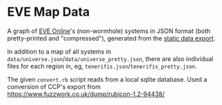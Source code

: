 # EVE Map Data

A graph of [EVE Online](http://www.eveonline.com/)'s (non-wormhole) systems in JSON format (both pretty-printed and "compressed"), generated from the [static data export](http://wiki.eve-id.net/CCP_Static_Data_Export).

In addition to a map of all systems in `data/universe.json`/`data/universe_pretty.json`, there are also individual files for each region in, eg, `tenerifis.json`/`tenerifis_pretty.json`.

The given `convert.rb` script reads from a local sqlite database. Used a conversion of CCP's export from https://www.fuzzwork.co.uk/dump/rubicon-1.2-94438/
